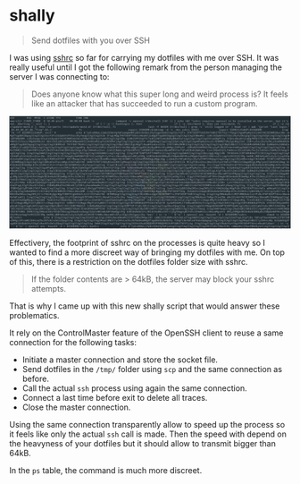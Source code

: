 # shally

> Send dotfiles with you over SSH

I was using [sshrc](https://github.com/Russell91/sshrc) so far for carrying my dotfiles with me over SSH. It was really useful until I got the following remark from the person managing the server I was connecting to:

> Does anyone know what this super long and weird process is? It feels like an attacker that has succeeded to run a custom program.

![ps-sshrc](https://raw.githubusercontent.com/lobre/shally/master/ps-sshrc.png)

Effectivery, the footprint of sshrc on the processes is quite heavy so I wanted to find a more discreet way of bringing my dotfiles with me. On top of this, there is a restriction on the dotfiles folder size with sshrc.

> If the folder contents are > 64kB, the server may block your sshrc attempts.

That is why I came up with this new shally script that would answer these problematics.

It rely on the ControlMaster feature of the OpenSSH client to reuse a same connection for the following tasks:

- Initiate a master connection and store the socket file.
- Send dotfiles in the `/tmp/` folder using `scp` and the same connection as before.
- Call the actual `ssh` process using again the same connection.
- Connect a last time before exit to delete all traces.
- Close the master connection.

Using the same connection transparently allow to speed up the process so it feels like only the actual `ssh` call is made. Then the speed with depend on the heavyness of your dotfiles but it should allow to transmit bigger than 64kB.

In the `ps` table, the command is much more discreet.
